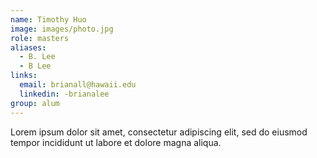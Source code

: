 ```yaml
---
name: Timothy Huo
image: images/photo.jpg
role: masters
aliases:
  - B. Lee
  - B Lee
links:
  email: brianall@hawaii.edu 
  linkedin: -brianalee
group: alum
---
```


Lorem ipsum dolor sit amet, consectetur adipiscing elit, sed do eiusmod tempor incididunt ut labore et dolore magna aliqua.
